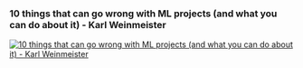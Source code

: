 ### 10 things that can go wrong with ML projects (and what you can do about it) - Karl Weinmeister

[![10 things that can go wrong with ML projects (and what you can do about it) - Karl Weinmeister](https://img.youtube.com/vi/iy8v9Mg5KVA/0.jpg)](https://www.youtube.com/watch?v=iy8v9Mg5KVA)
